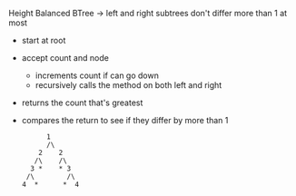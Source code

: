 Height Balanced BTree -> left and right subtrees don't differ more than 1 at most

* start at root
* accept count and node
    * increments count if can go down
    * recursively calls the method on both left and right
* returns the count that's greatest
* compares the return to see if they differ by more than 1


            1
            /\
          2    2
         /\    /\
        3 *    * 3
       /\        /\
      4  *      *  4